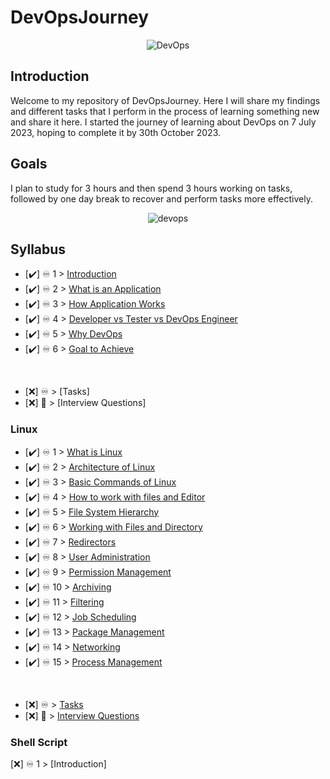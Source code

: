 # DevOpsJourney
<p align="center">
  <img src="https://github.com/MeatBag69/DevOpsJourney/assets/55755926/1f06ce65-afb0-47d3-96b2-798bcc53fc35" alt="DevOps">
</p>

## Introduction

Welcome to my repository of DevOpsJourney. Here I will share my findings and different tasks that I perform in the process of learning something new and share it here. I started the journey of learning about DevOps on 7 July 2023, hoping to complete it by 30th October 2023.

## Goals

I plan to study for 3 hours and then spend 3 hours working on tasks, followed by one day break to recover and perform tasks more effectively.

<p align="center">
  <img src="https://media1.giphy.com/media/v1.Y2lkPTc5MGI3NjExOWw4YmVpOGlkNTd0OW1tdDlxM3owajJlaGsxNHZoaGx1YW5yMzIzNyZlcD12MV9pbnRlcm5hbF9naWZfYnlfaWQmY3Q9Zw/3og0ICG4WxdKSRzE3K/giphy.gif" alt="devops">
</p>


## Syllabus
- [✔️] ♾️ 1 > [Introduction](Introduction/intro.md)
- [✔️] ♾️ 2 > [What is an Application](Introduction/Application.md)
- [✔️] ♾️ 3 > [How Application Works](Introduction/app_works.md)
- [✔️] ♾️ 4 > [Developer vs Tester vs DevOps Engineer](Introduction/dev_vs_tester_vs_devops.md)
- [✔️] ♾️ 5 > [Why DevOps](Introduction/why.md)
- [✔️] ♾️ 6 > [Goal to Achieve](Introduction/goal_to_achieve.md)
<br>

- [❌] ♾️ > [Tasks]
- [❌] 💯 > [Interview Questions]

  

### Linux
- [✔️] ♾️ 1 > [What is Linux](Linux/What.md)
- [✔️] ♾️ 2 > [Architecture of Linux](Linux/Architecture.md)
- [✔️] ♾️ 3 > [Basic Commands of Linux](Linux/Basic_Commands.md)
- [✔️] ♾️ 4 > [How to work with files and Editor](Linux/work_with_file_and_Editor.md)
- [✔️] ♾️ 5 > [File System Hierarchy](Linux/File_System_Hierarchy.md)
- [✔️] ♾️ 6 > [Working with Files and Directory](Linux/Working_with_File_and_Directory.md)
- [✔️] ♾️ 7 > [Redirectors](Linux/Redirectors.md)
- [✔️] ♾️ 8 > [User Administration](Linux/Administrations.md)
- [✔️] ♾️ 9 > [Permission Management](Linux/Permission_Management.md)
- [✔️] ♾️ 10 > [Archiving](Linux/Archiving.md)
- [✔️] ♾️ 11 > [Filtering](Linux/Filtering.md)
- [✔️] ♾️ 12 > [Job Scheduling](Linux/Job_Scheduling.md)
- [✔️] ♾️ 13 > [Package Management](Linux/Package_Management.md)
- [✔️] ♾️ 14 > [Networking](Linux/Networking.md)
- [✔️] ♾️ 15 > [Process Management](Linux/Process_Management.md)
<br>

- [❌] ♾️ > [Tasks](Linux/Tasks/Readme.md)
- [❌] 💯 > [Interview Questions](Linux/Interview_Questions/Readme.md)


### Shell Script
[❌] ♾️ 1 > [Introduction]

